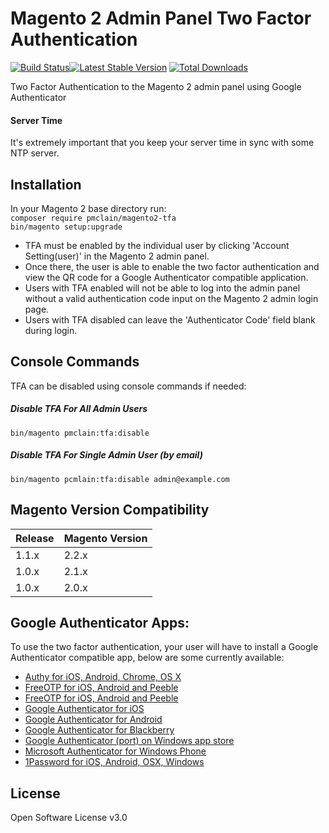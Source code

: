 # Magento 2 Admin Panel Two Factor Authentication
[![Build Status](https://travis-ci.org/pmclain/magento2-tfa.svg?branch=master)](https://travis-ci.org/pmclain/magento2-tfa)[![Latest Stable Version](https://poser.pugx.org/pmclain/magento2-tfa/v/stable)](https://packagist.org/packages/pmclain/magento2-tfa) [![Total Downloads](https://poser.pugx.org/pmclain/magento2-tfa/downloads)](https://packagist.org/packages/pmclain/magento2-tfa)  

Two Factor Authentication to the Magento 2 admin panel using Google Authenticator

#### Server Time
It's extremely important that you keep your server time in sync with some NTP server.

## Installation
In your Magento 2 base directory run:  
`composer require pmclain/magento2-tfa`  
`bin/magento setup:upgrade`

* TFA must be enabled by the individual user by clicking 'Account Setting(user)' in the Magento 2 admin panel.
* Once there, the user is able to enable the two factor authentication and view the QR code for a Google Authenticator compatible application.
* Users with TFA enabled will not be able to log into the admin panel without a valid authentication code input on the Magento 2 admin login page.
* Users with TFA disabled can leave the 'Authenticator Code' field blank during login.

## Console Commands
TFA can be disabled using console commands if needed:  
##### Disable TFA For All Admin Users
`bin/magento pmclain:tfa:disable`  
##### Disable TFA For Single Admin User (by email)
`bin/magento pcmlain:tfa:disable admin@example.com`  

## Magento Version Compatibility
| Release | Magento Version |
| ------- | --------------- |
| 1.1.x   | 2.2.x           |
| 1.0.x   | 2.1.x           |
| 1.0.x   | 2.0.x           |

## Google Authenticator Apps:

To use the two factor authentication, your user will have to install a Google Authenticator compatible app, below are some currently available:

* [Authy for iOS, Android, Chrome, OS X](https://www.authy.com/)
* [FreeOTP for iOS, Android and Peeble](https://fedorahosted.org/freeotp/)
* [FreeOTP for iOS, Android and Peeble](https://www.toopher.com/)
* [Google Authenticator for iOS](http://itunes.apple.com/us/app/google-authenticator/id388497605?mt=8")
* [Google Authenticator for Android](https://play.google.com/store/apps/details?id=com.google.android.apps.authenticator2")
* [Google Authenticator for Blackberry](https://m.google.com/authenticator")
* [Google Authenticator (port) on Windows app store](http://apps.microsoft.com/windows/en-us/app/google-authenticator/7ea6de74-dddb-47df-92cb-40afac4d38bb")
* [Microsoft Authenticator for Windows Phone](https://www.microsoft.com/en-us/store/apps/authenticator/9wzdncrfj3rj)
* [1Password for iOS, Android, OSX, Windows](https://1password.com)

## License
Open Software License v3.0
